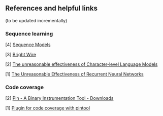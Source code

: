 ## References and helpful links 
(to be updated incrementally)

### Sequence learning 

[4] [Sequence Models](https://www.coursera.org/learn/nlp-sequence-models/lecture/fyXnn/bidirectional-rnn)

[3] [Bright Wire](http://www.jackdermody.net/brightwire/article/Sequence_to_Sequence_with_LSTM)

[2] [The unreasonable effectiveness of Character-level Language Models](http://nbviewer.jupyter.org/gist/yoavg/d76121dfde2618422139)

[1] [The Unreasonable Effectiveness of Recurrent Neural Networks](http://karpathy.github.io/2015/05/21/rnn-effectiveness/)


### Code coverage 
[2] [Pin - A Binary Instrumentation Tool - Downloads](https://software.intel.com/en-us/articles/pin-a-binary-instrumentation-tool-downloads)

[1] [Plugin for code coverage with pintool](https://github.com/gaasedelen/lighthouse/tree/master/coverage/pin)